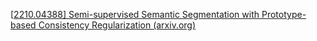 [[2210.04388\] Semi-supervised Semantic Segmentation with Prototype-based Consistency Regularization (arxiv.org)](https://arxiv.org/abs/2210.04388)
